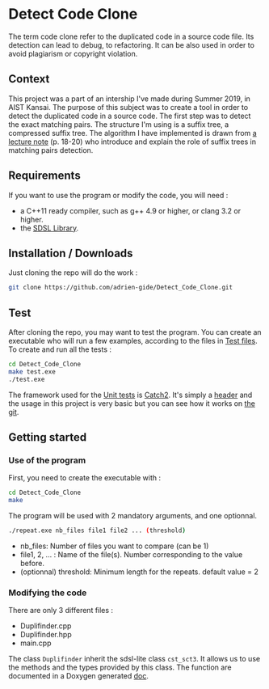 # Detect Code Clone
The term code clone refer to the duplicated code in a source code file. Its detection can lead to debug, to refactoring. It can be also used in order to avoid plagiarism or copyright violation.

## Context
This project was a part of an intership I've made during Summer 2019, in AIST Kansai. The purpose of this subject was to create a tool in order to detect the duplicated code in a source code. The first step was to detect the exact matching pairs. The structure I'm using is a suffix tree, a compressed suffix tree. The algorithm I have implemented is drawn from [a lecture note][drop] (p. 18-20) who introduce and explain the role of suffix trees in matching pairs detection.

## Requirements

If you want to use the program or modify the code, you will need : 
* a C++11 ready compiler, such as g++ 4.9 or higher, or clang 3.2 or higher.
* the [SDSL Library][sdsl].

## Installation / Downloads

Just cloning the repo will do the work : 
```sh
git clone https://github.com/adrien-gide/Detect_Code_Clone.git
```
## Test

After cloning the repo, you may want to test the program. You can create an executable who will run a few examples, according to the files in [Test files](Test%20files/).
To create and run all the tests : 
```sh
cd Detect_Code_Clone
make test.exe
./test.exe
```
The framework used for the [Unit tests][test] is [Catch2][catch]. It's simply a [header][header] and the usage in this project is very basic but you can see how it works on [the git][catch].

## Getting started

### Use of the program

First, you need to create the executable with :
```sh
cd Detect_Code_Clone
make
```
The program will be used with 2 mandatory arguments, and one optionnal.
```sh
./repeat.exe nb_files file1 file2 ... (threshold)
```
* nb_files: Number of files you want to compare (can be 1)
* file1, 2, ... : Name of the file(s). Number corresponding to the value before.
* (optionnal) threshold: Minimum length for the repeats. default value = 2

### Modifying the code

There are only 3 different files : 
+ Duplifinder.cpp
+ Duplifinder.hpp
+ main.cpp

The class `Duplifinder` inherit the sdsl-lite class `cst_sct3`. It allows us to use the methods and the types provided by this class. 
The function are documented in a Doxygen generated [doc][doc].






[drop]: https://www.dropbox.com/s/mjvccs6hq69cage/05-SuffixTrees.pdf?dl=0 "Lecture note"
[sdsl]: https://github.com/simongog/sdsl-lite "Git SDSL"
[catch]: https://github.com/catchorg/Catch2 "Git Catch"
[header]: https://github.com/adrien-gide/Detect_Code_Clone/blob/master/catch.hpp "Catch file"
[test]: https://github.com/adrien-gide/Detect_Code_Clone/blob/master/test.cpp "Test file"
[doc]: https://adrien-gide.github.io/Detect_Code_Clone/
